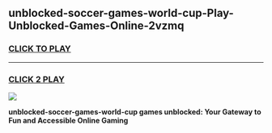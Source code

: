 
## unblocked-soccer-games-world-cup-Play-Unblocked-Games-Online-2vzmq
<h3>
<a href="https://premium76.site?title=unblocked-soccer-games-world-cup&ref=25A">CLICK TO PLAY</a></h3>
<hr>

<h3>
<a href="https://premium76.site?title=unblocked-soccer-games-world-cup&ref=25A">CLICK 2 PLAY</a>
  
</h3>

<a href="https://premium76.site?title=unblocked-soccer-games-world-cup&ref=25A"><img src="https://clearcache.store/games.png"></a>


**unblocked-soccer-games-world-cup games unblocked: Your Gateway to Fun and Accessible Online Gaming**
